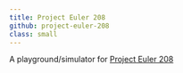 ```yaml
---
title: Project Euler 208
github: project-euler-208
class: small
---
```


A playground/simulator for [Project Euler 208](https://projecteuler.net/problem=208)
